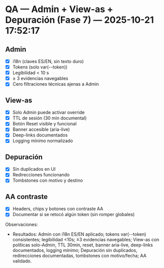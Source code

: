 # QA — Admin + View-as + Depuración (Fase 7) — 2025-10-21 17:52:17

## Admin
- [x] i18n (claves ES/EN, sin texto duro)
- [x] Tokens (solo var(--token))
- [x] Legibilidad < 10 s
- [x] ≥ 3 evidencias navegables
- [x] Cero filtraciones técnicas ajenas a Admin

## View-as
- [x] Solo Admin puede activar override
- [x] TTL de sesión (30 min documental)
- [x] Botón Reset visible y funcional
- [x] Banner accesible (aria-live)
- [x] Deep-links documentados
- [x] Logging mínimo normalizado

## Depuración
- [x] Sin duplicados en UI
- [x] Redirecciones funcionando
- [x] Tombstones con motivo y destino

## AA contraste
- [x] Headers, chips y botones con contraste AA
- [x] Documentar si se retocó algún token (sin romper globales)

Observaciones:
- Resultados: Admin con i18n ES/EN aplicado; tokens var(--token) consistentes; legibilidad <10s; ≥3 evidencias navegables; View-as con políticas solo-Admin, TTL 30min, reset, banner aria-live, deep-links documentados, logging mínimo; Depuración sin duplicados, redirecciones documentadas, tombstones con motivo/fecha; AA validado.
